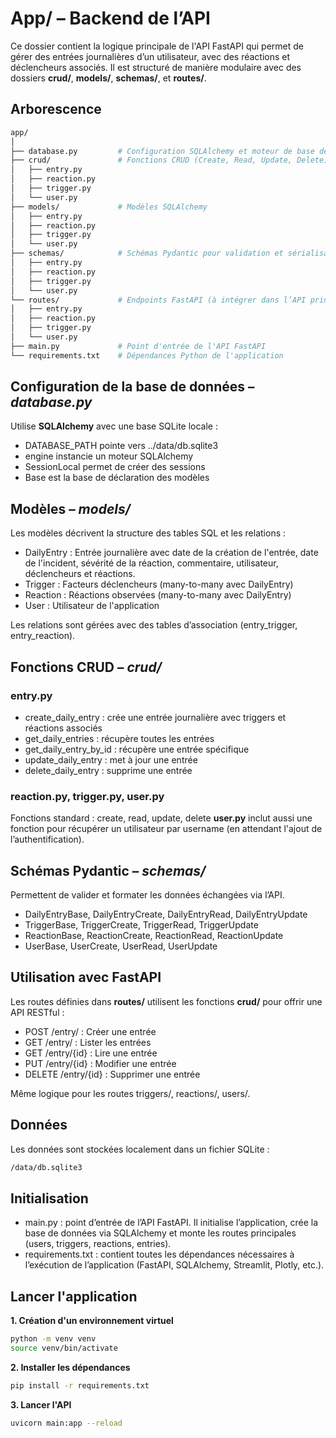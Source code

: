 # App/ – Backend de l’API

Ce dossier contient la logique principale de l'API FastAPI qui permet de gérer des entrées journalières d’un utilisateur, avec des réactions et déclencheurs associés. Il est structuré de manière modulaire avec des dossiers **crud/**, **models/**, **schemas/**, et **routes/**.

## Arborescence

```bash
app/
│
├── database.py         # Configuration SQLAlchemy et moteur de base de données
├── crud/               # Fonctions CRUD (Create, Read, Update, Delete)
│   ├── entry.py
│   ├── reaction.py
│   ├── trigger.py
│   └── user.py
├── models/             # Modèles SQLAlchemy
│   ├── entry.py
│   ├── reaction.py
│   ├── trigger.py
│   └── user.py
├── schemas/            # Schémas Pydantic pour validation et sérialisation
│   ├── entry.py
│   ├── reaction.py
│   ├── trigger.py
│   └── user.py
└── routes/             # Endpoints FastAPI (à intégrer dans l’API principale)
│   ├── entry.py
│   ├── reaction.py
│   ├── trigger.py
│   └── user.py
├── main.py             # Point d'entrée de l'API FastAPI
└── requirements.txt    # Dépendances Python de l'application
```

## Configuration de la base de données – *database.py*

Utilise **SQLAlchemy** avec une base SQLite locale :

- DATABASE_PATH pointe vers ../data/db.sqlite3
- engine instancie un moteur SQLAlchemy
- SessionLocal permet de créer des sessions
- Base est la base de déclaration des modèles

## Modèles – *models/*

Les modèles décrivent la structure des tables SQL et les relations :

- DailyEntry : Entrée journalière avec date de la création de l'entrée, date de l'incident, sévérité de la réaction, commentaire, utilisateur, déclencheurs et réactions.
- Trigger : Facteurs déclencheurs (many-to-many avec DailyEntry)
- Reaction : Réactions observées (many-to-many avec DailyEntry)
- User : Utilisateur de l'application

Les relations sont gérées avec des tables d’association (entry_trigger, entry_reaction).

## Fonctions CRUD – *crud/*

### entry.py

- create_daily_entry : crée une entrée journalière avec triggers et réactions associés
- get_daily_entries : récupère toutes les entrées
- get_daily_entry_by_id : récupère une entrée spécifique
- update_daily_entry : met à jour une entrée
- delete_daily_entry : supprime une entrée

### reaction.py, trigger.py, user.py

Fonctions standard : create, read, update, delete
**user.py** inclut aussi une fonction pour récupérer un utilisateur par username (en attendant l'ajout de l’authentification).

## Schémas Pydantic – *schemas/*

Permettent de valider et formater les données échangées via l’API.
- DailyEntryBase, DailyEntryCreate, DailyEntryRead, DailyEntryUpdate
- TriggerBase, TriggerCreate, TriggerRead, TriggerUpdate
- ReactionBase, ReactionCreate, ReactionRead, ReactionUpdate
- UserBase, UserCreate, UserRead, UserUpdate

## Utilisation avec FastAPI

Les routes définies dans **routes/** utilisent les fonctions **crud/** pour offrir une API RESTful :
- POST /entry/ : Créer une entrée
- GET /entry/ : Lister les entrées
- GET /entry/{id} : Lire une entrée
- PUT /entry/{id} : Modifier une entrée
- DELETE /entry/{id} : Supprimer une entrée

Même logique pour les routes triggers/, reactions/, users/.

## Données

Les données sont stockées localement dans un fichier SQLite :
```bash
/data/db.sqlite3
```

## Initialisation

- main.py : point d’entrée de l’API FastAPI. Il initialise l’application, crée la base de données via SQLAlchemy et monte les routes principales (users, triggers, reactions, entries).
- requirements.txt : contient toutes les dépendances nécessaires à l’exécution de l’application (FastAPI, SQLAlchemy, Streamlit, Plotly, etc.).

## Lancer l'application

**1. Création d'un environnement virtuel**

```bash
python -m venv venv
source venv/bin/activate
```

**2. Installer les dépendances**

```bash
pip install -r requirements.txt
```

**3. Lancer l'API**

```bash
uvicorn main:app --reload
```
